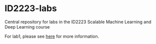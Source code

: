 # ID2223-labs
Central repository for labs in the ID2223 Scalable Machine Learning and Deep Learning course

For lab1, please see [here](lab1/README.md) for more information.
